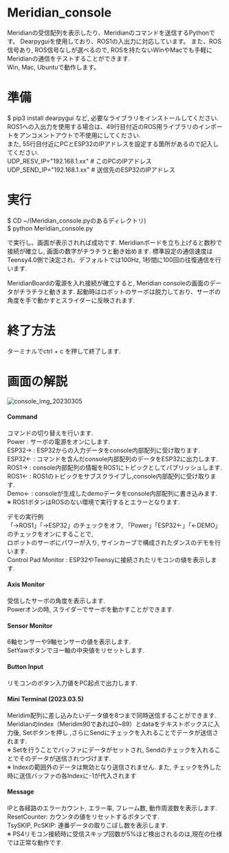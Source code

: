 # Meridian_console
Meridianの受信配列を表示したり、Meridianのコマンドを送信するPythonです。
Dearpyguiを使用しており、ROS1の入出力に対応しています。
また、ROS信号あり, ROS信号なしが選べるので, ROSを持たないWinやMacでも手軽にMeridianの通信をテストすることができます.  
Win, Mac, Ubuntuで動作します。　　

# 準備  
$ pip3 install dearpygui など, 必要なライブラリをインストールしてください.  
ROS1への入出力を使用する場合は、49行目付近のROS用ライブラリのインポートをアンコメントアウトで不使用にしてください.  
また, 55行目付近にPCとESP32のIPアドレスを設定する箇所があるので記入してください.  
UDP_RESV_IP="192.168.1.xx" # このPCのIPアドレス  
UDP_SEND_IP="192.168.1.xx" # 送信先のESP32のIPアドレス  

# 実行  
$ CD ~/(Meridian_console.pyのあるディレクトリ)  
$ python Meridian_console.py  

で実行し、画面が表示されれば成功です. Meridianボードを立ち上げると数秒で接続が確立し, 画面の数字がチラチラと動き始めます.
標準設定の通信速度はTeensy4.0側で決定され、デフォルトでは100Hz, 1秒間に100回の往復通信を行います.

MeridianBoardの電源を入れ接続が確立すると, Meridian consoleの画面のデータがチラチラと動きます.
起動時はロボットのサーボは脱力しており、サーボの角度を手で動かすとスライダーに反映されます.

# 終了方法  
ターミナルでctrl + c を押して終了します.  

# 画面の解説  
![console_img_20230305](https://user-images.githubusercontent.com/8329123/222967600-a5a41b8b-f766-4bab-b59d-ff160feb8fbd.JPG)

#### Command
コマンドの切り替えを行います.  
Power : サーボの電源をオンにします.  
ESP32-> : ESP32からの入力データをconsole内部配列に受け取ります.  
ESP32<- : コマンドを含んだconsole内部配列のデータをESP32に出力します.  
ROS1->  : console内部配列の情報をROS1にトピックとしてパブリッシュします.  
ROS1<-  : ROS1のトピックをサブスクライブし,console内部配列に受け取ります.  
Demo<-  : consoleが生成したdemoデータをconsole内部配列に書き込みます.  
※ ROS1ボタンはROSのない環境で実行するとエラーとなります.  

デモの実行例  
「->ROS1」「->ESP32」のチェックをオフ, 「Power」「ESP32<-」「<-DEMO」のチェックをオンにすることで,   
ロボットのサーボにパワーが入り, サインカーブで構成されたダンスのデモを行います.  
Control Pad Monitor : ESP32やTeensyに接続されたリモコンの値を表示します.  
  
#### Axis Monitor  
受信したサーボの角度を表示します.  
Powerオンの時, スライダーでサーボを動かすことができます.  
  
#### Sensor Monitor  
6軸センサーや9軸センサーの値を表示します.  
SetYawボタンでヨー軸の中央値をリセットします.  

#### Button Input  
リモコンのボタン入力値をPC起点で出力します.  
  
#### Mini Terminal (2023.03.5)  
Meridim配列に差し込みたいデータ値を8つまで同時送信することができます.  
MeridianのIndex（Meridim90であれば0~89）とdataをテキストボックスに入力後, Setボタンを押し ,さらにSendにチェックを入れることでデータが送信されます.  
※ Setを行うことでバッファにデータがセットされ, Sendのチェックを入れることでそのデータが送信されつづけます.  
※ Indexの範囲外のデータは無効となり送信されません. また, チェックを外した時に送信バッファの各Indexに-1が代入されます  
  
#### Message  
IPと各経路のエラーカウント, エラー率, フレーム数, 動作周波数を表示します.  
ResetCounter: カウンタの値をリセットするボタンです.  
TsySKIP, PcSKIP: 連番データの取りこぼし数を表示します.  
※ PS4リモコン接続時に受信スキップ回数が5%ほど検出されるのは,現在の仕様では正常な動作です.  
